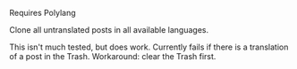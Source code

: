 Requires Polylang

Clone all untranslated posts in all available languages.

This isn't much tested, but does work. Currently fails if there is a translation of a post in the Trash. Workaround: clear the Trash first.